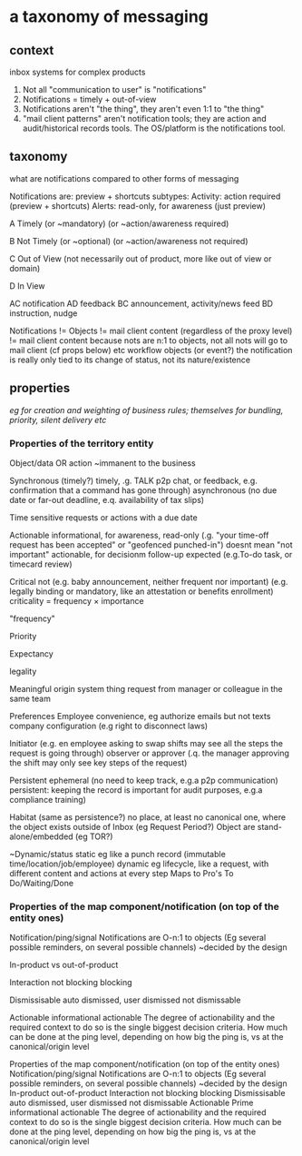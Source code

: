 # a taxonomy of messaging

## context

inbox systems for complex products

1. Not all "communication to user" is "notifications"
2. Notifications = timely + out-of-view
3. Notifications aren't "the thing", they aren't even 1:1 to "the thing"
4. "mail client patterns" aren't notification tools; they are action and audit/historical records tools. The OS/platform is the notifications tool.

## taxonomy

what are notifications compared to other forms of messaging

Notifications are: preview + shortcuts
subtypes:
Activity: action required (preview + shortcuts)
Alerts: read-only, for awareness (just preview)

A
Timely
(or ~mandatory)
(or ~action/awareness required)

B
Not Timely
(or ~optional)
(or ~action/awareness not required)

C
Out of View
(not necessarily out of product,
more like out of view or domain)

D
In View

AC notification
AD feedback
BC announcement, activity/news feed
BD instruction, nudge

Notifications != Objects != mail client content (regardless of the proxy level)
!= mail client content because nots are n:1 to objects, not all nots will go to mail client (cf props below) etc
workflow objects (or event?)
the notification is really only tied to its change of status, not its nature/existence

## properties

*eg for creation and weighting of business rules; themselves for bundling, priority, silent delivery etc*

### Properties of the territory entity

Object/data OR action
~immanent to the business

Synchronous (timely?)
timely, .g. TALK p2p chat, or feedback, e.g. confirmation that a command has gone through)
asynchronous (no due date or far-out deadline, e.q. availability of tax slips)

Time sensitive
requests or actions with a due date

Actionable
informational, for awareness, read-only (.g. "your time-off request has been accepted" or "geofenced punched-in")
doesnt mean "not important"
actionable, for decisionm follow-up expected (e.g.To-do task, or timecard review)

Critical
not (e.g. baby announcement, neither frequent nor important)
(e.g. legally binding or mandatory, like an attestation or benefits enrollment)
criticality = frequency × importance

"frequency"

Priority

Expectancy

legality

Meaningful origin
system thing
request from manager or colleague in the same team

Preferences
Employee convenience, eg authorize emails but not texts
company configuration (e.g right to disconnect laws)

Initiator
(e.g. en employee asking to swap shifts may see all the steps the request is going through)
observer or approver (.q. the manager approving the shift may only see key steps of the request)

Persistent
ephemeral (no need to keep track, e.g.a p2p communication)
persistent: keeping the record is important for audit purposes, e.g.a compliance training)

Habitat (same as persistence?)
no place, at least no canonical one, where the object exists outside of Inbox (eg Request Period?)
Object are stand-alone/embedded (eg TOR?)

~Dynamic/status
static eg like a punch record (immutable time/location/job/employee)
dynamic eg lifecycle, like a request, with different content and actions at every step
Maps to Pro's To Do/Waiting/Done

### Properties of the map component/notification (on top of the entity ones)

Notification/ping/signal
Notifications are O-n:1 to objects
(Eg several possible reminders, on several possible channels)
~decided by the design

In-product vs out-of-product

Interaction
not blocking
blocking

Dismissisable
auto dismissed, user dismissed
not dismissable

Actionable
informational
actionable
The degree of actionability and the required context to do so is the single biggest decision criteria.
How much can be done at the ping level, depending on how big the ping is, vs at the canonical/origin level

Properties of the map component/notification (on top of the entity ones)
Notification/ping/signal
Notifications are O-n:1 to objects
(Eg several possible reminders, on several possible channels)
~decided by the design
In-product
out-of-product
Interaction
not blocking
blocking
Dismissisable
auto dismissed, user dismissed
not dismissable
Actionable Prime
informational
actionable
The degree of actionability and the required context to do so is the single biggest decision criteria.
How much can be done at the ping level, depending on how big the ping is, vs at the canonical/origin level
